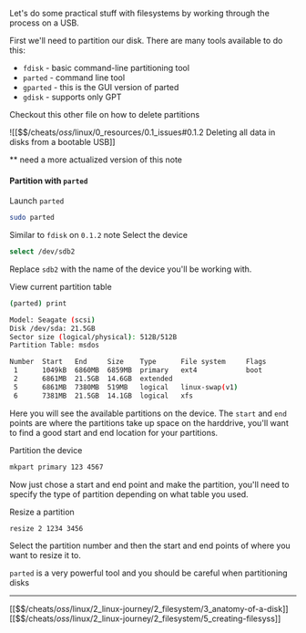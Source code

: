 Let's do some practical stuff with filesystems by working through the process on a USB.

First we'll need to partition our disk. 
There are many tools available to do this:

- `fdisk` - basic command-line partitioning tool
- `parted` - command line tool
- `gparted` - this is the GUI version of parted
- `gdisk` - supports only GPT

Checkout this other file on how to delete partitions

![[$$$/$cheats/$oss/$linux/0_resources/0.1_issues#0.1.2 Deleting all data in disks from a bootable USB]]

** need a more actualized version of this note

#### Partition with `parted`

Launch `parted`

``` bash
sudo parted
```

Similar to `fdisk` on `0.1.2` note
Select the device

``` bash
select /dev/sdb2
```

Replace `sdb2` with the name of the device you'll be working with.

View current partition table

``` bash
(parted) print                                                            

Model: Seagate (scsi)
Disk /dev/sda: 21.5GB
Sector size (logical/physical): 512B/512B
Partition Table: msdos

Number  Start   End     Size    Type      File system     Flags
 1      1049kB  6860MB  6859MB  primary   ext4            boot
 2      6861MB  21.5GB  14.6GB  extended
 5      6861MB  7380MB  519MB   logical   linux-swap(v1)
 6      7381MB  21.5GB  14.1GB  logical   xfs
```

Here you will see the available partitions on the device.
The `start` and `end` points are where the partitions take up space on the harddrive,
you'll want to find a good start and end location for your partitions. 

Partition the device

``` bash
mkpart primary 123 4567
```

Now just chose a start and end point and make the partition, you'll need to specify the type of partition depending on what table you used. 

Resize a partition

``` bash
resize 2 1234 3456
```

Select the partition number and then the start and end points of where you want to resize it to.

`parted` is a very powerful tool and you should be careful when partitioning disks


---
[[$$$/$cheats/$oss/$linux/2_linux-journey/2_filesystem/3_anatomy-of-a-disk]]
[[$$$/$cheats/$oss/$linux/2_linux-journey/2_filesystem/5_creating-filesyss]]
